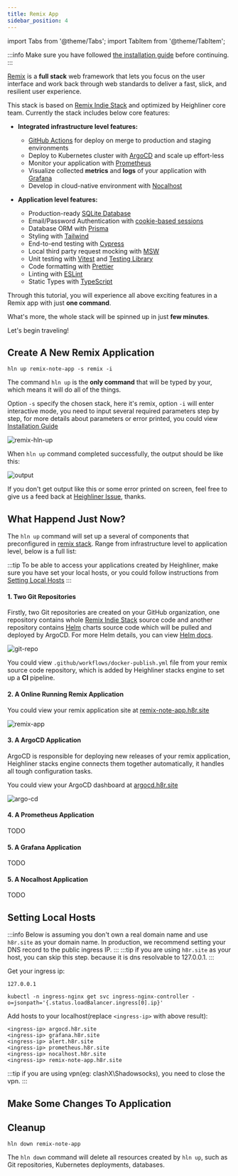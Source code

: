 ```yaml
---
title: Remix App
sidebar_position: 4
---
```


import Tabs from '@theme/Tabs';
import TabItem from '@theme/TabItem';

:::info
Make sure you have followed [the installation guide](/docs/getting_started/installation) before continuing.
:::

[Remix](https://remix.run/) is a **full stack** web framework that lets you focus on the user interface and work back through web standards to deliver a fast, slick, and resilient user experience. 

This stack is based on [Remix Indie Stack](https://github.com/remix-run/indie-stack) and optimized by Heighliner core team. Currently the stack includes below core features:

- **Integrated infrastructure level features:**
  - [GitHub Actions](https://github.com/features/actions) for deploy on merge to production and staging environments
  - Deploy to Kubernetes cluster with [ArgoCD](https://argoproj.github.io/cd/) and scale up effort-less
  - Monitor your application with [Prometheus](https://prometheus.io/)
  - Visualize collected **metrics** and **logs** of your application with [Grafana](https://grafana.com/)
  - Develop in cloud-native environment with [Nocalhost](https://nocalhost.dev/)

- **Application level features:**
  - Production-ready [SQLite Database](https://sqlite.org)
  - Email/Password Authentication with [cookie-based sessions](https://remix.run/docs/en/v1/api/remix#createcookiesessionstorage)
  - Database ORM with [Prisma](https://prisma.io)
  - Styling with [Tailwind](https://tailwindcss.com/)
  - End-to-end testing with [Cypress](https://cypress.io)
  - Local third party request mocking with [MSW](https://mswjs.io)
  - Unit testing with [Vitest](https://vitest.dev) and [Testing Library](https://testing-library.com)
  - Code formatting with [Prettier](https://prettier.io)
  - Linting with [ESLint](https://eslint.org)
  - Static Types with [TypeScript](https://typescriptlang.org)

Through this tutorial, you will experience all above exciting features in a Remix app with just **one command**.

What's more, the whole stack will be spinned up in just **few minutes**.

Let's begin traveling!

## Create A New Remix Application

```shell
hln up remix-note-app -s remix -i
```

The command `hln up` is the **only command** that will be typed by your, which means it will do all of the things.

Option `-s` specify the chosen stack, here it's remix, option `-i` will enter interactive mode, you need to input several required parameters step by step, for more details about
parameters or error printed, you could view [Installation Guide](/docs/getting_started/installation)

![remix-hln-up](/img/docs/tutorial/remix/remix-hln-up.png)

When `hln up` command completed successfully, the output should be like this:

![output](/img/docs/tutorial/remix/remix-note-app-output.png)

If you don't get output like this or some error printed on screen, feel free to give us a feed back at [Heighliner Issue](https://github.com/h8r-dev/stacks/issues), thanks.

## What Happend Just Now?

The `hln up` command will set up a several of components that preconfigured in [remix stack](https://github.com/h8r-dev/stacks/blob/main/official-stack/remix/plans/plan.cue). Range from infrastructure level to application level, below is a full list:

:::tip
To be able to access your applications created by Heighliner, make sure you have set your local hosts, or you could follow instructions from [Setting Local Hosts](#setting-local-hosts)
:::

#### 1. Two Git Repositories

Firstly, two Git repositories are created on your GitHub organization, one repository contains whole [Remix Indie Stack](https://github.com/remix-run/indie-stack) source code and another repository contains [Helm](https://helm.sh/) charts source code which will be pulled and deployed by ArgoCD. For more Helm details, you can view [Helm docs](https://helm.sh/docs/).

![git-repo](/img/docs/tutorial/remix/remix-note-app-repos.png)

You could view `.github/workflows/docker-publish.yml` file from your remix source code repository, which is added by Heighliner stacks engine to set up a **CI** pipeline.

#### 2. A Online Running Remix Application

You could view your remix application site at [remix-note-app.h8r.site](https://remix-note-app.h8r.site)

![remix-app](/img/docs/tutorial/remix/remix-note-app-app.png)

#### 3. A ArgoCD Application

ArgoCD is responsible for deploying new releases of your remix application, Heighliner stacks engine connects them together automatically, it handles all tough configuration tasks.

You could view your ArgoCD dashboard at [argocd.h8r.site](http://argocd.h8r.site/)

![argo-cd](/img/docs/tutorial/remix/remix-note-app-argocd.png)

#### 4. A Prometheus Application

  TODO

#### 5. A Grafana Application

  TODO

#### 5. A Nocalhost Application

  TODO

## Setting Local Hosts
:::info
Below is assuming you don't own a real domain name and use `h8r.site` as your domain name.
In production, we recommend setting your DNS record to the public ingress IP.
:::
:::tip
if you are using `h8r.site` as your host, you can skip this step. because it is dns resolvable to 127.0.0.1.
:::

Get your ingress ip:
<Tabs>
  <TabItem value="localhost" label="Kind/Minikube" default>

  ```shell
  127.0.0.1
  ```

  </TabItem>
  <TabItem value="cloud" label="Cloud" >

  ```shell
  kubectl -n ingress-nginx get svc ingress-nginx-controller -o=jsonpath='{.status.loadBalancer.ingress[0].ip}'
  ```

  </TabItem>
</Tabs>

Add hosts to your localhost(replace `<ingress-ip>` with above result):
```
<ingress-ip> argocd.h8r.site
<ingress-ip> grafana.h8r.site
<ingress-ip> alert.h8r.site
<ingress-ip> prometheus.h8r.site
<ingress-ip> nocalhost.h8r.site
<ingress-ip> remix-note-app.h8r.site
```

:::tip
if you are using vpn(eg: clashX\Shadowsocks), you need to close the vpn.
:::

## Make Some Changes To Application

## Cleanup

```shell
hln down remix-note-app
```

The `hln down` command will delete all resources created by `hln up`, such as Git repositories, Kubernetes deployments, databases.

